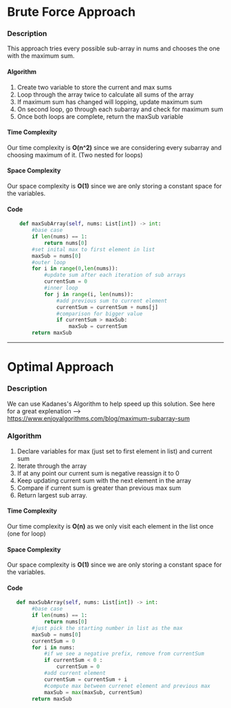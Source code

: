 # Brute Force Approach
### Description
This approach tries every possible sub-array in nums and chooses the one with the maximum sum.
#### Algorithm
1. Create two variable to store the current and max sums
2. Loop through the array twice to calculate all sums of the array
3. If maximum sum has changed will lopping, update maximum sum
4. On second loop, go through each subarray and check for maximum sum
5. Once both loops are complete, return the maxSub variable
#### Time Complexity
Our time complexity is **O(n^2)** since we are considering every subarray and choosing maximum of it. (Two nested for loops)

#### Space Complexity
Our space complexity is **O(1)** since we are only storing a constant space for the variables.

#### Code
```python
    def maxSubArray(self, nums: List[int]) -> int:
        #base case
        if len(nums) == 1:
            return nums[0]
        #set inital max to first element in list
        maxSub = nums[0]
        #outer loop
        for i in range(0,len(nums)):
            #update sum after each iteration of sub arrays 
            currentSum = 0
            #inner loop
            for j in range(i, len(nums)):
                #add previous sum to current element
                currentSum = currentSum + nums[j]
                #comparison for bigger value
                if currentSum > maxSub:
                    maxSub = currentSum
        return maxSub
```

---

# Optimal Approach
### Description
We can use Kadanes's Algorithm to help speed up this solution. See here for a great explenation --> https://www.enjoyalgorithms.com/blog/maximum-subarray-sum  

### Algorithm
1. Declare variables for max (just set to first element in list) and current sum
2. Iterate through the array
3. If at any point our current sum is negative reassign it to 0
4. Keep updating current sum with the next element in the array
5. Compare if current sum is greater than previous max sum
6. Return largest sub array.

#### Time Complexity
Our time complexity is **O(n)** as we only visit each element in the list once (one for loop)

#### Space Complexity
Our space complexity is **O(1)** since we are only storing a constant space for the variables.

#### Code
```python
   def maxSubArray(self, nums: List[int]) -> int:
        #base case
        if len(nums) == 1:
            return nums[0]
        #just pick the starting number in list as the max 
        maxSub = nums[0]
        currentSum = 0
        for i in nums:
            #if we see a negative prefix, remove from currentSum
            if currentSum < 0 :
                currentSum = 0
            #add current element
            currentSum = currentSum + i
            #compute max between currenet element and previous max
            maxSub = max(maxSub, currentSum)
        return maxSub
```